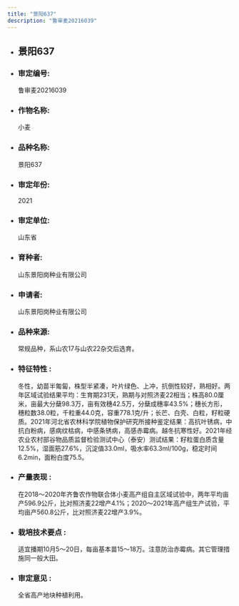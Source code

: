 ```yaml
---
title: "景阳637"
description: "鲁审麦20216039"
---
```

* ## 景阳637
* ###  审定编号:  
   鲁审麦20216039

*  ### 作物名称:  
   小麦

*   ###  品种名称: 
    景阳637

*   ### 审定年份: 
    2021

*   ### 审定单位:  
    山东省

*   ### 育种者:  
    山东景阳岗种业有限公司

*   ### 申请者:  
    山东景阳岗种业有限公司

*   ### 品种来源:  
    常规品种，系山农17与山农22杂交后选育。

*   ### 特征特性 : 
    冬性，幼苗半匍匐，株型半紧凑，叶片绿色、上冲，抗倒性较好，熟相好。两年区域试验结果平均：生育期231天，熟期与对照济麦22相当；株高80.0厘米，亩最大分蘖98.3万，亩有效穗42.5万，分蘖成穗率43.5%；穗长方形，穗粒数38.0粒，千粒重44.0克，容重778.1克/升；长芒、白壳、白粒，籽粒硬质。2021年河北省农林科学院植物保护研究所接种鉴定结果：高抗叶锈病，中抗白粉病，感病纹枯病，中感条锈病，高感赤霉病。越冬抗寒性好。2021年经农业农村部谷物品质监督检验测试中心（泰安）测试结果：籽粒蛋白质含量12.5%，湿面筋27.6%，沉淀值33.0ml，吸水率63.3ml/100g，稳定时间6.2min，面粉白度75.5。

*   ### 产量表现 : 
    在2018～2020年齐鲁农作物联合体小麦高产组自主区域试验中，两年平均亩产596.9公斤，比对照济麦22增产4.1%；2020～2021年高产组生产试验，平均亩产560.8公斤，比对照济麦22增产3.9%。

*   ### 栽培技术要点 : 
    适宜播期10月5～20日，每亩基本苗15～18万。注意防治赤霉病。其它管理措施同一般大田。

*   ### 审定意见 : 
    全省高产地块种植利用。
